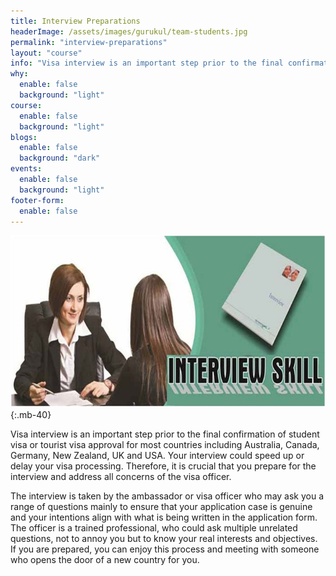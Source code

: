 ```yaml
---
title: Interview Preparations
headerImage: /assets/images/gurukul/team-students.jpg
permalink: "interview-preparations"
layout: "course"
info: "Visa interview is an important step prior to the final confirmation of student visa or tourist visa approval for most countries including Australia, Canada, Germany, New Zealand, UK and USA. Your interview could speed up or delay your visa processing. Therefore, it is crucial that you prepare for the interview and address all concerns of the visa officer. "
why:
  enable: false
  background: "light"
course:
  enable: false
  background: "light"
blogs:
  enable: false
  background: "dark"
events:
  enable: false
  background: "light"
footer-form:
  enable: false
---
```


![CELPIP)](assets/images/gurukul/interview.jpg)
{:.mb-40}

Visa interview is an important step prior to the final confirmation of student visa or tourist visa approval for most countries including Australia, Canada, Germany, New Zealand, UK and USA. Your interview could speed up or delay your visa processing. Therefore, it is crucial that you prepare for the interview and address all concerns of the visa officer. 

The interview is taken by the ambassador or visa officer who may ask you a range of questions mainly to ensure that your application case is genuine and your intentions align with what is being written in the application form. The officer is a trained professional, who could ask multiple unrelated questions, not to annoy you but to know your real interests and objectives. If you are prepared, you can enjoy this process and meeting with someone who opens the door of a new country for you.




